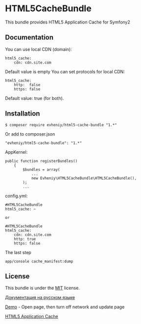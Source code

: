 HTML5CacheBundle
=================

This bundle provides HTML5 Application Cache for Symfony2


Documentation
-------------

You can use local CDN (domain):

    html5_cache:
        cdn: cdn.site.com

Default value is empty
You can set protocols for local CDN:

    html5_cache:
        http:  false
        https: false

Default value: true (for both). 

Installation
------------

    $ composer require evheniy/html5-cache-bundle "1.*"

Or add to composer.json

    "evheniy/html5-cache-bundle": "1.*"

AppKernel:

    public function registerBundles()
        {
            $bundles = array(
                ...
                new Evheniy\HTML5CacheBundle\HTML5CacheBundle(),
            );
            ...

config.yml:

    #HTML5CacheBundle
    html5_cache: ~

    or

    #HTML5CacheBundle
    html5_cache:
        cdn: cdn.site.com
        http: true
        https: false

The last step

    app/console cache_manifest:dump

License
-------

This bundle is under the [MIT][3] license.

[Документация на русском языке][1]

[Demo][3] - Open page, then turn off network and update page

[HTML5 Application Cache][4]

[1]:  http://makedev.org/articles/symfony/bundles/jquery_bundle.html
[2]:  http://makedev.org/
[3]:  https://github.com/evheniy/JqueryBundle/blob/master/Resources/meta/LICENSE
[4]:  http://www.w3schools.com/html/html5_app_cache.asp
